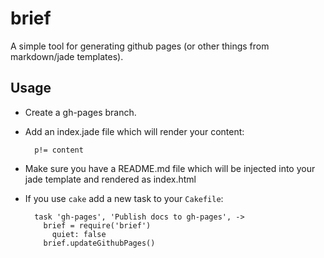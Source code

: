 # brief

A simple tool for generating github pages (or other things from markdown/jade templates).

## Usage

- Create a gh-pages branch.
- Add an index.jade file which will render your content:

        p!= content

- Make sure you have a README.md file which will be injected into your jade template and rendered as index.html
- If you use `cake` add a new task to your `Cakefile`:

        task 'gh-pages', 'Publish docs to gh-pages', ->
          brief = require('brief')
            quiet: false
          brief.updateGithubPages()
